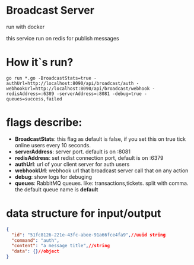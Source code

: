 # Broadcast Server


run with docker


this service run on redis for publish messages 


# How it`s run?
```
go run *.go -BroadcastStats=true -authUrl=http://localhost:8090/api/broadcast/auth -webhookUrl=http://localhost:8090/api/broadcast/webhook -redisAddress=:6389 -serverAddress=:8081 -debug=true -queues=success,failed
```

# flags describe:


* **BroadcastStats**: this flag as default is false, if you set this on true tick online users every 10 seconds.
* **serverAddress**: server port. default is on :8081
* **redisAddress**: set redist connection port, default is on :6379
* **authUrl**: url of your client server for auth users
* **webhookUrl**: webhook url that broadcast server call that on any action 
* **debug**: show logs for debuging
* **queues**: RabbitMQ queues. like: transactions,tickets. split with comma. the default queue name is **default**


# data structure for input/output

```json
{
  "id": "51fc8126-221e-43fc-abee-91a66fce4fa9",//uuid string
  "command": "auth",
  "content": "a message title",//string
  "data": {}//object
}

```
